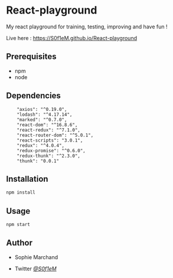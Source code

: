 # React-playground
My react playground for training, testing, improving and have fun !

Live here : https://S0f1eM.github.io/React-playground

## Prerequisites 
* npm
* node

## Dependencies 

```
    "axios": "^0.19.0",
    "lodash": "^4.17.14",
    "marked": "^0.7.0",
    "react-dom": "^16.8.6",
    "react-redux": "^7.1.0",
    "react-router-dom": "^5.0.1",
    "react-scripts": "3.0.1",
    "redux": "^4.0.4",
    "redux-promise": "^0.6.0",
    "redux-thunk": "^2.3.0",
    "thunk": "0.0.1"

```

## Installation

```bash
npm install
```

## Usage
```bash
npm start
```


## Author

* Sophie Marchand
 
* Twitter *[@S0f1eM](https://twitter.com/S0f1eM)* 

